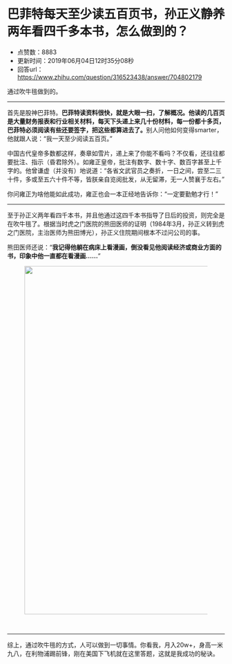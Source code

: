 # 巴菲特每天至少读五百页书，孙正义静养两年看四千多本书，怎么做到的？
- 点赞数：8883
- 更新时间：2019年06月04日12时35分08秒
- 回答url：https://www.zhihu.com/question/316523438/answer/704802179
<body>
 <p data-pid="5TKJVGOp">通过吹牛毴做到的。</p>
 <hr>
 <p data-pid="EzhK47yS">首先是股神巴菲特。<b>巴菲特读资料很快，就是大眼一扫，了解概况。他读的几百页是大量财务报表和行业相关材料，每天下头递上来几十份材料，每一份都十多页，巴菲特必须阅读有些还要签字，把这些都算进去了。</b>别人问他如何变得smarter，他就跟人说：“我一天至少阅读五百页。”</p>
 <p data-pid="L2zBcAva">中国古代皇帝多数都这样，奏章如雪片，递上来了你能不看吗？不仅看，还往往都要批注、指示（昏君除外）。如雍正皇帝，批注有数字、数十字、数百字甚至上千字的。他曾谦虚（并没有）地说道：“各省文武官员之奏折，一日之间，尝至二三十件，多或至五六十件不等，皆朕亲自览阅批发，从无留滞，无一人赞襄于左右。”</p>
 <p data-pid="dXfkEQRT">你问雍正为啥他能如此成功，雍正也会一本正经地告诉你：“一定要勤勉才行！”</p>
 <hr>
 <p data-pid="ng7ld48P">至于孙正义两年看四千本书，并且他通过这四千本书指导了日后的投资，则完全是在吹牛毴了。根据当时虎之门医院的熊田医师的证明（1984年3月，孙正义转到虎之门医院，主治医师为熊田博光），孙正义住院期间根本不过问公司的事。</p>
 <p data-pid="P32fw77J">熊田医师还说：“<b>我记得他躺在病床上看漫画，倒没看见他阅读经济或商业方面的书，印象中他一直都在看漫画……</b>”</p>
 <figure data-size="normal">
  <img src="https://pic1.zhimg.com/50/v2-69ea8a44fbbfc45b89afc5ed8eb206c3_720w.jpg?source=1940ef5c" data-caption="" data-size="normal" data-rawwidth="805" data-rawheight="823" data-original-token="v2-69ea8a44fbbfc45b89afc5ed8eb206c3" data-default-watermark-src="https://pic1.zhimg.com/50/v2-9c08807b358872686121f43b04ca2d0f_720w.jpg?source=1940ef5c" class="origin_image zh-lightbox-thumb" width="805" data-original="https://pica.zhimg.com/v2-69ea8a44fbbfc45b89afc5ed8eb206c3_r.jpg?source=1940ef5c">
 </figure>
 <p class="ztext-empty-paragraph"><br></p>
 <hr>
 <p data-pid="K3if3bHQ">综上，通过吹牛毴的方式，人可以做到一切事情。你看我，月入20w+，身高一米九八，在利物浦踢前锋，刚在美国下飞机就在这里答题，这就是我成功的秘诀。</p>
</body>